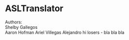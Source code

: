 # ASLTranslator
Authors:\
    Shelby Gallegos\
    Aaron Hofman
    Ariel Villegas
	Alejandro
    hi losers - bla bla bla
